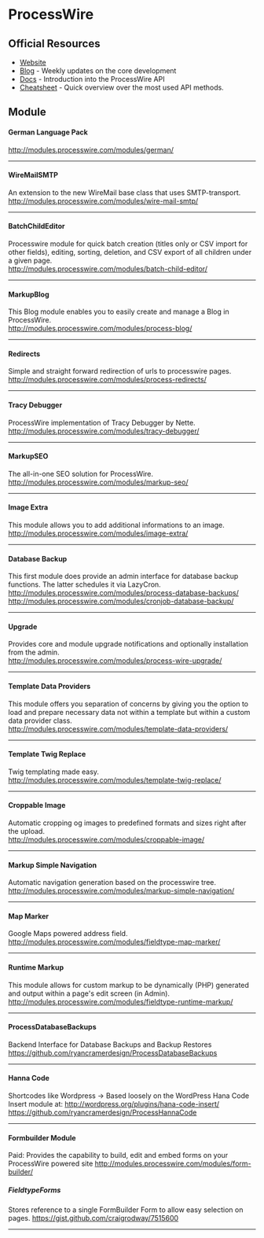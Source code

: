 # ProcessWire

## Official Resources
- [Website](http://processwire.com/)
- [Blog](http://processwire.com/blog/) - Weekly updates on the core development
- [Docs](http://processwire.com/docs/) - Introduction into the ProcessWire API
- [Cheatsheet](http://cheatsheet.processwire.com/) - Quick overview over the most used API methods.

## Module

#### German Language Pack
http://modules.processwire.com/modules/german/

---

#### WireMailSMTP
An extension to the new WireMail base class that uses SMTP-transport.  
http://modules.processwire.com/modules/wire-mail-smtp/

---

#### BatchChildEditor
Processwire module for quick batch creation (titles only or CSV import for other fields), editing, sorting, deletion, and CSV export of all children under a given page.  
http://modules.processwire.com/modules/batch-child-editor/

---

#### MarkupBlog
This Blog module enables you to easily create and manage a Blog in ProcessWire.  
http://modules.processwire.com/modules/process-blog/

---

#### Redirects
Simple and straight forward redirection of urls to processwire pages.  
http://modules.processwire.com/modules/process-redirects/

---

#### Tracy Debugger
ProcessWire implementation of Tracy Debugger by Nette.  
http://modules.processwire.com/modules/tracy-debugger/

---

#### MarkupSEO
The all-in-one SEO solution for ProcessWire.  
http://modules.processwire.com/modules/markup-seo/

---

#### Image Extra
This module allows you to add additional informations to an image.  
http://modules.processwire.com/modules/image-extra/

---

#### Database Backup
This first module does provide an admin interface for database backup functions. The latter schedules it via LazyCron.  
http://modules.processwire.com/modules/process-database-backups/
http://modules.processwire.com/modules/cronjob-database-backup/

---

#### Upgrade
Provides core and module upgrade notifications and optionally installation from the admin.  
http://modules.processwire.com/modules/process-wire-upgrade/

---

#### Template Data Providers
This module offers you separation of concerns by giving you the option to load and prepare necessary data not within a template but within a custom data provider class.  
http://modules.processwire.com/modules/template-data-providers/

--- 

#### Template Twig Replace
Twig templating made easy.  
http://modules.processwire.com/modules/template-twig-replace/

--- 

#### Croppable Image
Automatic cropping og images to predefined formats and sizes right after the upload.  
http://modules.processwire.com/modules/croppable-image/

---

#### Markup Simple Navigation
Automatic navigation generation based on the processwire tree.  
http://modules.processwire.com/modules/markup-simple-navigation/

---

#### Map Marker
Google Maps powered address field.  
http://modules.processwire.com/modules/fieldtype-map-marker/

---

#### Runtime Markup
This module allows for custom markup to be dynamically (PHP) generated and output within a page's edit screen (in Admin).  
http://modules.processwire.com/modules/fieldtype-runtime-markup/

---

#### ProcessDatabaseBackups
Backend Interface for Database Backups and Backup Restores
https://github.com/ryancramerdesign/ProcessDatabaseBackups

---

#### Hanna Code

Shortcodes like Wordpress -> Based loosely on the WordPress Hana Code Insert module at: http://wordpress.org/plugins/hana-code-insert/   
https://github.com/ryancramerdesign/ProcessHannaCode

---

#### Formbuilder Module
Paid: Provides the capability to build, edit and embed forms on your ProcessWire powered site
http://modules.processwire.com/modules/form-builder/

##### FieldtypeForms
Stores reference to a single FormBuilder Form to allow easy selection on pages.
https://gist.github.com/craigrodway/7515600

---
